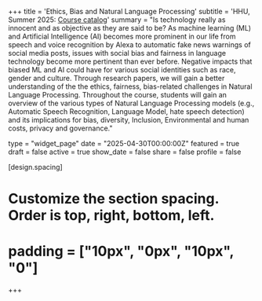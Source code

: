 +++
title = 'Ethics, Bias and Natural Language Processing'
subtitle = 'HHU, Summer 2025: [Course catalog](https://lsf.hhu.de/qisserver/servlet/de.his.servlet.RequestDispatcherServlet?state=verpublish&status=init&vmfile=no&moduleCall=webInfo&publishConfFile=webInfo&publishSubDir=veranstaltung&veranstaltung.veranstid=264126)'
summary = "Is technology really as innocent and as objective as they are said to be? As machine learning (ML) and Artificial Intelligence (AI) becomes more prominent in our life from speech and voice recognition by Alexa to automatic fake news warnings of social media posts, issues with social bias and fairness in language technology become more pertinent than ever before. Negative impacts that biased ML and AI could have for various social identities such as race, gender and culture. Through research papers, we will gain a better understanding of the the ethics, fairness, bias-related challenges in Natural Language Processing. Throughout the course, students will gain an overview of the various types of Natural Language Processing models (e.g., Automatic Speech Recognition, Language Model, hate speech detection) and its implications for bias, diversity, Inclusion, Environmental and human costs, privacy and governance."

type = "widget_page"
date = "2025-04-30T00:00:00Z"
featured = true
draft = false
active = true
show_date = false
share = false
profile = false

[design.spacing]
  # Customize the section spacing. Order is top, right, bottom, left.
  # padding = ["10px", "0px", "10px", "0"]

+++

